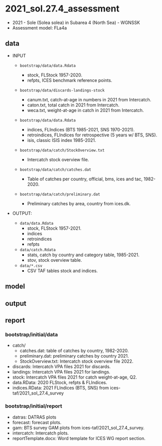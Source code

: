 # 2021_sol.27.4_assessment

- 2021 - Sole (Solea solea) in Subarea 4 (North Sea) - WGNSSK
- Assessment model: FLa4a

## data

- INPUT
  - `bootstrap/data/data.Rdata`
    - stock, FLStock 1957-2020.
    - refpts, ICES benchmark reference points.
  - `bootstrap/data/discards-landings-stock`
    - canum.txt, catch-at-age in numbers in 2021 from Intercatch.
    - caton.txt, total catch in 2021 from Intercatch.
    - weca.txt, weight-at-age in catch in 2021 from Intercatch.
  - `bootstrap/data/data.Rdata`
    - indices, FLIndices (BTS 1985-2021, SNS 1970-2021).
    - retroindices, FLIndices for retrospective (5 years w/ BTS, SNS).
    - isis, classic ISIS index 1985-2021.

  - `bootstrap/data/catch/StockOverview.txt`
    - Intercatch stock overview file.
  - `bootstrap/data/catch/catches.dat`
    - Table of catches per country, official, bms, ices and tac, 1982-2020.
  - `bootstrap/data/catch/preliminary.dat`
    - Preliminary catches by area, country from ices.dk.

- OUTPUT:
  - `data/data.Rdata`
    - stock, FLStock 1957-2021.
    - indices
    - retroindices
    - refpts
  - `data/catch.Rdata`
    - stats, catch by country and category table, 1985-2021.
    - stov, stock overview table.
  - `data/*.csv`
    - CSV TAF tables stock and indices.

## model

## output

## report



### bootstrap/initial/data

- catch/
  - catches.dat: table of catches by country, 1982-2020.
  - preliminary.dat: preliminary catches by country 2021.
  - StockOverview.txt: Intercatch stock overview file 2022.
- discards: Intercatch VPA files 2021 for discards.
- landings: Intercatch VPA files 2021 for landings.
- stock: Intercatch VPA files 2021 for catch weight-at-age, Q2.
- data.RData: 2020 FLStock, refpts & FLIndices.
- indices.RData: 2021 FLIndices (BTS, SNS) from ices-taf/2021_sol_27.4_survey

### bootstrap/initial/report

- datras: DATRAS plots
- forecast: forecast plots.
- gam: BTS survey GAM plots from ices-taf/2021_sol_27.4_survey.
- intercatch: Intercatch plots.
- reportTemplate.docx: Word template for ICES WG report section.


